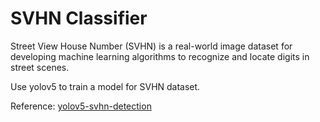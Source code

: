 # SVHN Classifier

Street View House Number (SVHN) is a real-world image dataset for developing machine learning algorithms to recognize and locate digits in street scenes. 

Use yolov5 to train a model for SVHN dataset.

Reference: [yolov5-svhn-detection](https://github.com/joycenerd/yolov5-svhn-detection?tab=readme-ov-file)
